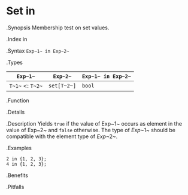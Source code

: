# Set in

.Synopsis
Membership test on set values.

.Index
in

.Syntax
`Exp~1~ in Exp~2~`

.Types


| `Exp~1~`           |  `Exp~2~`     | `Exp~1~ in Exp~2~`  |
| --- | --- | --- |
| `T~1~`  <: `T~2~` |  `set[T~2~]`  | `bool`                |


.Function

.Details

.Description
Yields `true` if the value of Exp~1~ occurs as element in the value of Exp~2~ and `false` otherwise. The type of _Exp_~1~ should be compatible with the element type of _Exp_~2~.

.Examples
```rascal-shell
2 in {1, 2, 3};
4 in {1, 2, 3};
```

.Benefits

.Pitfalls


